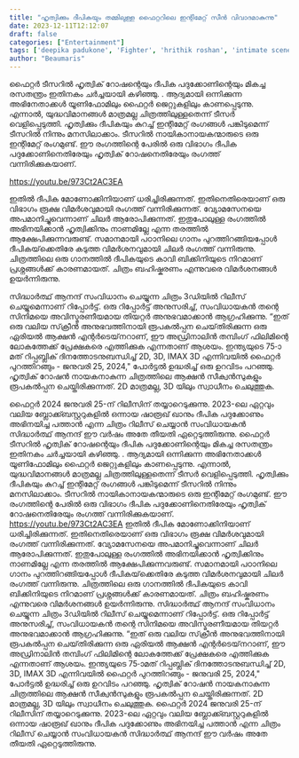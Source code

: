 ```yaml
---
title: "ഹൃത്വിക്കും ദീപികയും തമ്മിലുള്ള ഫൈറ്ററിലെ ഇന്റിമേറ്റ് സീൻ വിവാദമാകുന്നു"
date: 2023-12-11T12:12:07
draft: false
categories: ["Entertainment"]
tags: ['deepika padukone', 'Fighter', 'hrithik roshan', 'intimate scene', 'teaser']
author: "Beaumaris"
---
```


ഫൈറ്റർ ടീസറിൽ ഹൃത്വിക് റോഷന്റെയും ദീപിക പദുക്കോണിന്റെയും മികച്ച രസതന്ത്രം ഇതിനകം ചർച്ചയായി കഴിഞ്ഞു. . ആദ്യമായി ഒന്നിക്കുന്ന അഭിനേതാക്കൾ യൂണിഫോമിലും ഫൈറ്റർ ജെറ്റുകളിലും കാണപ്പെടുന്നു. എന്നാൽ, യുദ്ധവിമാനങ്ങൾ മാത്രമല്ല ചിത്രത്തിലുള്ളതെന്ന് ടീസർ വെളിപ്പെടുത്തി. ഹൃത്വിക്കും ദീപികയും കുറച്ച് ഇന്റിമേറ്റ് രംഗങ്ങൾ പങ്കിടുമെന്ന് ടീസറിൽ നിന്നും മനസിലാക്കാം. ടീസറില്‍ നായികാനായകന്മാരുടെ ഒരു ഇന്റിമേറ്റ് രംഗമുണ്ട്. ഈ രംഗത്തിന്റെ പേരില്‍ ഒരു വിഭാഗം ദീപിക പദുക്കോണിനെതിരേയും ഹൃത്വിക് റോഷനെതിരേയും രംഗത്ത് വന്നിരിക്കുകയാണ്.

https://youtu.be/973Ct2AC3EA

ഇതില്‍ ദീപിക മോണോക്കിനിയാണ് ധരിച്ചിരിക്കുന്നത്. ഇതിനെതിരെയാണ് ഒരു വിഭാഗം രൂക്ഷ വിമർശവുമായി രംഗത്ത് വന്നിരിക്കുന്നത്. വ്യോമസേനയെ അപമാനിച്ചുവെന്നാണ് ചിലര്‍ ആരോപിക്കുന്നത്. ഇതുപോലുള്ള രംഗത്തില്‍ അഭിനയിക്കാന്‍ ഹൃത്വിക്കിനും നാണമില്ലേ എന്ന തരത്തില്‍ ആക്ഷേപിക്കുന്നവരുണ്ട്. സമാനമായി പഠാനിലെ ഗാനം പുറത്തിറങ്ങിയപ്പോള്‍ ദീപികയ്‌ക്കെതിരേ കടുത്ത വിമര്‍ശനവുമായി ചിലര്‍ രംഗത്ത് വന്നിരുന്നു. ചിത്രത്തിലെ ഒരു ഗാനത്തിൽ ദീപികയുടെ കാവി ബിക്കിനിയുടെ നിറമാണ് പ്രശ്നങ്ങള്‍ക്ക് കാരണമായത്. ചിത്രം ബഹിഷ്കരണം എന്നുവരെ വിമർശനങ്ങൾ ഉയർന്നിരുന്നു.

സിദ്ധാർത്ഥ് ആനന്ദ് സംവിധാനം ചെയ്യുന്ന ചിത്രം 3ഡിയിൽ റിലീസ് ചെയ്യുമെന്നാണ് റിപ്പോർട്ട്. ഒരു റിപ്പോർട്ട് അനുസരിച്ച്, സംവിധായകൻ തന്റെ സിനിമയെ അവിസ്മരണീയമായ തിയറ്റർ അനുഭവമാക്കാൻ ആഗ്രഹിക്കുന്നു. “ഇത് ഒരു വലിയ സ്‌ക്രീൻ അനുഭവത്തിനായി രൂപകൽപ്പന ചെയ്‌തിരിക്കുന്ന ഒരു ഏരിയൽ ആക്ഷൻ എന്റർടെയ്‌നറാണ്, ഈ അഡ്രിനാലിൻ തമ്പിംഗ് ഫിലിമിന്റെ ലോകത്തേക്ക് പ്രേക്ഷകരെ എത്തിക്കുക എന്നതാണ് ആശയം. ഇന്ത്യയുടെ 75-ാമത് റിപ്പബ്ലിക് ദിനത്തോടനുബന്ധിച്ച് 2D, 3D, IMAX 3D എന്നിവയിൽ ഫൈറ്റർ പുറത്തിറങ്ങും - ജനുവരി 25, 2024," പോർട്ടൽ ഉദ്ധരിച്ച് ഒരു ഉറവിടം പറഞ്ഞു. ഹൃത്വിക് റോഷൻ നായകനാകുന്ന ചിത്രത്തിലെ ആക്ഷൻ സീക്വൻസുകളും രൂപകൽപ്പന ചെയ്തിരിക്കുന്നത്. 2D മാത്രമല്ല, 3D യിലും സ്വാധീനം ചെലുത്തുക.

ഫൈറ്റർ 2024 ജനുവരി 25-ന് റിലീസിന് തയ്യാറെടുക്കുന്നു. 2023-ലെ ഏറ്റവും വലിയ ബ്ലോക്ക്ബസ്റ്ററുകളിൽ ഒന്നായ ഷാരൂഖ് ഖാനും ദീപിക പദുക്കോണും അഭിനയിച്ച പത്താൻ എന്ന ചിത്രം റിലീസ് ചെയ്യാൻ സംവിധായകൻ സിദ്ധാർത്ഥ് ആനന്ദ് ഈ വർഷം അതേ തീയതി ഏറ്റെടുത്തിരുന്നു.
ഫൈറ്റർ ടീസറിൽ ഹൃത്വിക് റോഷന്റെയും ദീപിക പദുക്കോണിന്റെയും മികച്ച രസതന്ത്രം ഇതിനകം ചർച്ചയായി കഴിഞ്ഞു. . ആദ്യമായി ഒന്നിക്കുന്ന അഭിനേതാക്കൾ യൂണിഫോമിലും ഫൈറ്റർ ജെറ്റുകളിലും കാണപ്പെടുന്നു. എന്നാൽ, യുദ്ധവിമാനങ്ങൾ മാത്രമല്ല ചിത്രത്തിലുള്ളതെന്ന് ടീസർ വെളിപ്പെടുത്തി. ഹൃത്വിക്കും ദീപികയും കുറച്ച് ഇന്റിമേറ്റ് രംഗങ്ങൾ പങ്കിടുമെന്ന് ടീസറിൽ നിന്നും മനസിലാക്കാം. ടീസറില്‍ നായികാനായകന്മാരുടെ ഒരു ഇന്റിമേറ്റ് രംഗമുണ്ട്. ഈ രംഗത്തിന്റെ പേരില്‍ ഒരു വിഭാഗം ദീപിക പദുക്കോണിനെതിരേയും ഹൃത്വിക് റോഷനെതിരേയും രംഗത്ത് വന്നിരിക്കുകയാണ്. https://youtu.be/973Ct2AC3EA ഇതില്‍ ദീപിക മോണോക്കിനിയാണ് ധരിച്ചിരിക്കുന്നത്. ഇതിനെതിരെയാണ് ഒരു വിഭാഗം രൂക്ഷ വിമർശവുമായി രംഗത്ത് വന്നിരിക്കുന്നത്. വ്യോമസേനയെ അപമാനിച്ചുവെന്നാണ് ചിലര്‍ ആരോപിക്കുന്നത്. ഇതുപോലുള്ള രംഗത്തില്‍ അഭിനയിക്കാന്‍ ഹൃത്വിക്കിനും നാണമില്ലേ എന്ന തരത്തില്‍ ആക്ഷേപിക്കുന്നവരുണ്ട്. സമാനമായി പഠാനിലെ ഗാനം പുറത്തിറങ്ങിയപ്പോള്‍ ദീപികയ്‌ക്കെതിരേ കടുത്ത വിമര്‍ശനവുമായി ചിലര്‍ രംഗത്ത് വന്നിരുന്നു. ചിത്രത്തിലെ ഒരു ഗാനത്തിൽ ദീപികയുടെ കാവി ബിക്കിനിയുടെ നിറമാണ് പ്രശ്നങ്ങള്‍ക്ക് കാരണമായത്. ചിത്രം ബഹിഷ്കരണം എന്നുവരെ വിമർശനങ്ങൾ ഉയർന്നിരുന്നു. സിദ്ധാർത്ഥ് ആനന്ദ് സംവിധാനം ചെയ്യുന്ന ചിത്രം 3ഡിയിൽ റിലീസ് ചെയ്യുമെന്നാണ് റിപ്പോർട്ട്. ഒരു റിപ്പോർട്ട് അനുസരിച്ച്, സംവിധായകൻ തന്റെ സിനിമയെ അവിസ്മരണീയമായ തിയറ്റർ അനുഭവമാക്കാൻ ആഗ്രഹിക്കുന്നു. “ഇത് ഒരു വലിയ സ്‌ക്രീൻ അനുഭവത്തിനായി രൂപകൽപ്പന ചെയ്‌തിരിക്കുന്ന ഒരു ഏരിയൽ ആക്ഷൻ എന്റർടെയ്‌നറാണ്, ഈ അഡ്രിനാലിൻ തമ്പിംഗ് ഫിലിമിന്റെ ലോകത്തേക്ക് പ്രേക്ഷകരെ എത്തിക്കുക എന്നതാണ് ആശയം. ഇന്ത്യയുടെ 75-ാമത് റിപ്പബ്ലിക് ദിനത്തോടനുബന്ധിച്ച് 2D, 3D, IMAX 3D എന്നിവയിൽ ഫൈറ്റർ പുറത്തിറങ്ങും - ജനുവരി 25, 2024," പോർട്ടൽ ഉദ്ധരിച്ച് ഒരു ഉറവിടം പറഞ്ഞു. ഹൃത്വിക് റോഷൻ നായകനാകുന്ന ചിത്രത്തിലെ ആക്ഷൻ സീക്വൻസുകളും രൂപകൽപ്പന ചെയ്തിരിക്കുന്നത്. 2D മാത്രമല്ല, 3D യിലും സ്വാധീനം ചെലുത്തുക. ഫൈറ്റർ 2024 ജനുവരി 25-ന് റിലീസിന് തയ്യാറെടുക്കുന്നു. 2023-ലെ ഏറ്റവും വലിയ ബ്ലോക്ക്ബസ്റ്ററുകളിൽ ഒന്നായ ഷാരൂഖ് ഖാനും ദീപിക പദുക്കോണും അഭിനയിച്ച പത്താൻ എന്ന ചിത്രം റിലീസ് ചെയ്യാൻ സംവിധായകൻ സിദ്ധാർത്ഥ് ആനന്ദ് ഈ വർഷം അതേ തീയതി ഏറ്റെടുത്തിരുന്നു.
